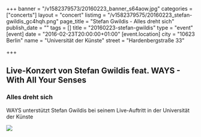 +++
banner = "/v1582379573/20160223_banner_s64aow.jpg"
categories = ["concerts"]
layout = "concert"
listimg = "/v1582379575/20160223_stefan-gwildis_gc4hqh.png"
page_title = "Stefan Gwildis - Alles dreht sich"
publish_date = ""
tags = []
title = "20160223-stefan-gwildis"
type = "event"
[event]
date = "2016-02-23T20:00:00+01:00"
[event.location]
city = "10623 Berlin"
name = "Universität der Künste"
street = "Hardenbergstraße 33"

+++
## Live-Konzert von Stefan Gwildis feat. WAYS - With All Your Senses

### Alles dreht sich

WAYS unterstützt Stefan Gwildis bei seinem Live-Auftritt in der Universität der Künste

![](https://res.cloudinary.com/ways-choir/image/upload/v1582397890/20160223_onstage_yooape.jpg)